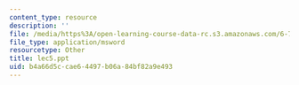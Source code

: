 ```yaml
---
content_type: resource
description: ''
file: /media/https%3A/open-learning-course-data-rc.s3.amazonaws.com/6-776-high-speed-communication-circuits-spring-2005/b4a66d5ccae64497b06a84bf82a9e493_lec5.ppt
file_type: application/msword
resourcetype: Other
title: lec5.ppt
uid: b4a66d5c-cae6-4497-b06a-84bf82a9e493
---
```

